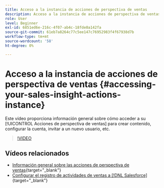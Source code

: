 ```yaml
---
title: Acceso a la instancia de acciones de perspectiva de ventas
description: Acceso a la instancia de acciones de perspectiva de ventas
role: User
level: Beginner
exl-id: 6851ed6e-216c-4f07-ab4c-18fde0a142fa
source-git-commit: 61eb7a8264c77c5ee147c76952983f4f67938d7b
workflow-type: tm+mt
source-wordcount: '58'
ht-degree: 0%

---
```


# Acceso a la instancia de acciones de perspectiva de ventas {#accessing-your-sales-insight-actions-instance}

Este vídeo proporciona información general sobre cómo acceder a su [!UICONTROL Acciones de perspectiva de ventas] para crear contenido, configurar la cuenta, invitar a un nuevo usuario, etc.

>[!VIDEO](https://video.tv.adobe.com/v/340925/?quality=12&learn=on)

## Vídeos relacionados

* [Información general sobre las acciones de perspectiva de ventas](/help/sales-insight-actions/sales-insight-actions-overview.md){target=&quot;_blank&quot;}
* [Configurar el registro de actividades de ventas a [!DNL Salesforce]](/help/sales-insight-actions/configure-sales-activity-logging-to-salesforce.md){target=&quot;_blank&quot;}
